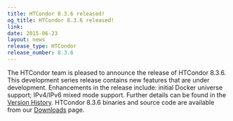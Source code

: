 ```yaml
---
title: HTCondor 8.3.6 released!
og_title: HTCondor 8.3.6 released!
link: 
date: 2015-06-23
layout: news
release_type: HTCondor
release_number: 8.3.6
---
```


The HTCondor team is pleased to announce the release of HTCondor 8.3.6. This development series release contains new features that are under development.  Enhancements in the release include: initial Docker universe support; IPv4/IPv6 mixed mode support.  Further details can be found in the <a href="manual/v8.3.6/10_3Development_Release.html">Version History</a>. HTCondor 8.3.6 binaries and source code are available from our <a href="downloads/">Downloads</a> page. 
